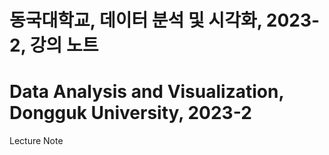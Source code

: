 # 동국대학교, 데이터 분석 및 시각화, 2023-2, 강의 노트

# Data Analysis and Visualization, Dongguk University, 2023-2

Lecture Note